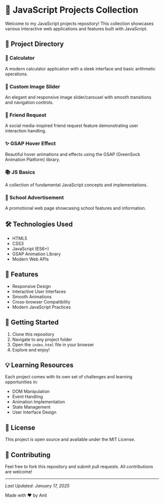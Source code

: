 # 🚀 JavaScript Projects Collection

Welcome to my JavaScript projects repository! This collection showcases various interactive web applications and features built with JavaScript.

## 📂 Project Directory

### 🧮 Calculator
A modern calculator application with a sleek interface and basic arithmetic operations.

### 🎯 Custom Image Slider
An elegant and responsive image slider/carousel with smooth transitions and navigation controls.

### 👥 Friend Request
A social media-inspired friend request feature demonstrating user interaction handling.

### ✨ GSAP Hover Effect
Beautiful hover animations and effects using the GSAP (GreenSock Animation Platform) library.

### 📚 JS Basics
A collection of fundamental JavaScript concepts and implementations.

### 🏫 School Advertisement
A promotional web page showcasing school features and information.

## 🛠️ Technologies Used
- HTML5
- CSS3
- JavaScript (ES6+)
- GSAP Animation Library
- Modern Web APIs

## 🌟 Features
- Responsive Design
- Interactive User Interfaces
- Smooth Animations
- Cross-browser Compatibility
- Modern JavaScript Practices

## 🚦 Getting Started
1. Clone this repository
2. Navigate to any project folder
3. Open the `index.html` file in your browser
4. Explore and enjoy!

## 💡 Learning Resources
Each project comes with its own set of challenges and learning opportunities in:
- DOM Manipulation
- Event Handling
- Animation Implementation
- State Management
- User Interface Design

## 📝 License
This project is open source and available under the MIT License.

## 🤝 Contributing
Feel free to fork this repository and submit pull requests. All contributions are welcome!

---
*Last Updated: January 17, 2025*

Made with ❤️ by Anit
